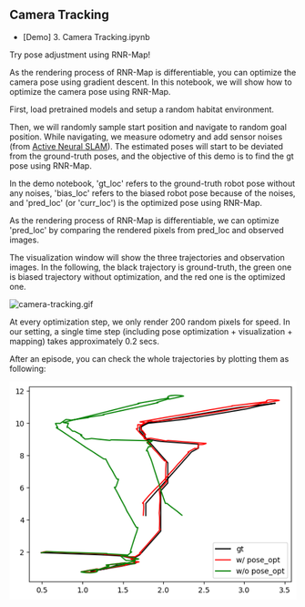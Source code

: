 ## Camera Tracking
- [Demo] 3. Camera Tracking.ipynb

Try pose adjustment using RNR-Map!

As the rendering process of RNR-Map is differentiable, you can optimize the camera pose using gradient descent.
In this notebook, we will show how to optimize the camera pose using RNR-Map.

First, load pretrained models and setup a random habitat environment.

Then, we will randomly sample start position and navigate to random goal position.
While navigating, we measure odometry and add sensor noises (from [Active Neural SLAM](https://github.com/devendrachaplot/Neural-SLAM)).
The estimated poses will start to be deviated from the ground-truth poses, and the objective of this demo is to find the gt pose using RNR-Map.

In the demo notebook, 'gt_loc' refers to the ground-truth robot pose without any noises, 'bias_loc' refers to the biased robot pose because of the noises,
and 'pred_loc' (or 'curr_loc') is the optimized pose using RNR-Map.

As the rendering process of RNR-Map is differentiable, we can optimize 'pred_loc' by comparing the rendered pixels from pred_loc and observed images.

The visualization window will show the three trajectories and observation images.
In the following, the black trajectory is ground-truth, the green one is biased trajectory without optimization, and the red one is the optimized one.

![camera-tracking.gif](../demo/camera-tracking.gif)

At every optimization step, we only render 200 random pixels for speed. In our setting, a single time step (including pose optimization + visualization + mapping) takes approximately 0.2 secs. 

After an episode, you can check the whole trajectories by plotting them as following:

![camera-tracking.png](../demo/camera_tracking_plot.png)